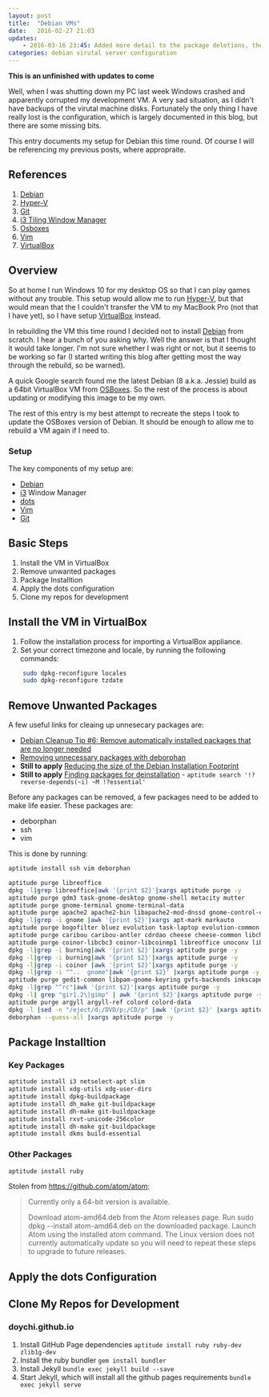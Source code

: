 ```yaml
---
layout: post
title:  "Debian VMs"
date:   2016-02-27 21:03
updates:
    - 2016-03-16 23:45: Added more detail to the package deletions, the dosts configuration and Jekyll setup for GitHub Pages.
categories: debian virutal server configuration
---
```


**This is an unfinished with updates to come**

Well, when I was shutting down my PC last week Windows crashed and apparently corrupted my development VM.  A very sad situation, as I didn't have backups of the virutal machine disks.  Fortunately the only thing I have really lost is the configuration, which is largely documented in this blog, but there are some missing bits.

This entry documents my setup for Debian this time round.  Of course I will be referencing my previous posts, where appropraite.

## References
[vbox]: https://www.virtualbox.org/ "VirtualBox"
[hv]: https://msdn.microsoft.com/en-us/virtualization/hyperv_on_windows/windows_welcome?f=255&MSPPError=-2147217396 "Hyper-V"
[deb]: https://www.debian.org/ "Debian"
[osb]: http://www.osboxes.org/debian-8-jessie-images-available-for-virtualbox-and-vmware/ "Debian 8 from OSBoxes"
[git]: https://git-scm.com/ "Git distributed version control system"
[i3]: http://i3wm.org/ "i3 tiling window manager"
[vim]: http://www.vim.org/" "VIm - Vi Improved"
[dots]: https://github.com/EvanPurkhiser/dots/blob/master/README.md "Dots - A dotfile Management Tool"
[debreduce]: https://wiki.debian.org/ReduceDebian "Reduce Debian's Install Size"

1. [Debian][deb]
2. [Hyper-V][hv]
3. [Git][git]
4. [i3 Tiling Window Manager][i3]
3. [Osboxes][osb]
4. [Vim][vim]
3. [VirtualBox][vbox]

## Overview

So at home I run Windows 10 for my desktop OS so that I can play games without any trouble.  This setup would allow me to run [Hyper-V][hv], but that would mean that the I couldn't transfer the VM to my MacBook Pro (not that I have yet), so I have setup [VirtualBox][vbox] instead.

In rebuilding the VM this time round I decided not to install [Debian][deb] from scratch.  I  hear a bunch of you asking why.  Well the answer is that I thought it would take longer.  I'm not sure whether I was right or not, but it seems to be working so far (I started writing this blog after getting most the way through the rebuild, so be warned).

A quick Google search found me the latest Debian (8 a.k.a. Jessie) build as a 64bit VirtualBox VM from [OSBoxes][osb].  So the rest of the process is about updating or modifying this image to be my own.

The rest of this entry is my best attempt to recreate the steps I took to update the OSBoxes version of Debian.  It should be enough to allow me to rebuild a VM again if I need to.

### Setup

The key components of my setup are:

* [Debian][deb]
* [i3][i3] Window Manager
* [dots][dots]
* [Vim][vim]
* [Git][git]


## Basic Steps

1. Install the VM in VirtualBox
2. Remove unwanted packages
3. Package Installtion
3. Apply the dots configuration
4. Clone my repos for development

## Install the VM in VirtualBox

1. Follow the installation process for importing a VirtualBox appliance.
1. Set your correct timezone and locale, by running the following commands:

~~~ bash
    sudo dpkg-reconfigure locales
    sudo dpkg-reconfigure tzdate
~~~

## Remove Unwanted Packages

A few useful links for cleaing up unnesecary packages are:

* [Debian Cleanup Tip #6: Remove automatically installed packages that are no longer needed](https://raphaelhertzog.com/2011/03/07/debian-cleanup-tip-6-remove-automatically-installed-packages/)
* [Removing unnecessary packages with deborphan](https://www.debian-administration.org/article/134/Removing_unnecessary_packages_with_deborphan)
* **Still to apply** [Reducing the size of the Debian Installation Footprint](https://wiki.debian.org/ReduceDebian)
* **Still to apply** [Finding packages for deinstallation](http://www.vitavonni.de/blog/201103/2011031502-finding-packages-for-deinstallation.html) - `aptitude search '!?reverse-depends(~i) ~M !?essential'`

Before any packages can be removed, a few packages need to be added to make life easier.  These packages are:

* deborphan
* ssh
* vim

This is done by running:

~~~ bash
aptitude install ssh vim deborphan
~~~

~~~ bash
aptitude purge libreoffice
dpkg -l|grep libreoffice|awk '{print $2}'|xargs aptitude purge -y
aptitude purge gdm3 task-gnome-desktop gnome-shell metacity mutter
aptitude purge gnome-terminal gnome-terminal-data
aptitude purge apache2 apache2-bin libapache2-mod-dnssd gnome-control-center gnome-user-share
dpkg -l|grep -i gnome |awk '{print $2}'|xargs apt-mark markauto
aptitude purge bogofilter bluez evolution task-laptop evolution-common libreoffice libreoffice-evolution evolution-plugins
aptitude purge caribou caribou-antler cdrdao cheese cheese-common libcheese-gtk23 libcheese7
aptitude purge coinor-libcbc3 coinor-libcoinmp1 libreoffice unoconv libreoffice-calc
dpkg -l|grep -i burning|awk '{print $2}'|xargs aptitude purge -y
dpkg -l|grep -i burning|awk '{print $2}'|xargs aptitude purge -y
dpkg -l|grep -i coinor |awk '{print $2}'|xargs aptitude purge -y
dpkg -l|grep -i "^..  gnome"|awk '{print $2}' |xargs aptitude purge -y
aptitude purge gedit-common libpam-gnome-keyring gvfs-backends inkscape nautilus nautilus nautilus-data rhythmbox-data totem-plugins tracker yelp openjdk-7-jre libreoffice-base gucharmap
dpkg -l|grep "^rc"|awk '{print $2}'|xargs aptitude purge -y
dpkg -l| grep "gir1.2\|gimp" | awk '{print $2}'|xargs aptitude purge -y
aptitude purge argyll argyll-ref colord colord-data
dpkg -l |sed -n "/eject/d;/DVD/p;/CD/p" |awk '{print $2}' |xargs aptitude purge -y
deborphan --guess-all |xargs aptitude purge -y
~~~

## Package Installtion

### Key Packages

~~~ bash
aptitude install i3 netselect-apt slim
aptitude install xdg-utils xdg-user-dirs
aptitude install dpkg-buildpackage
aptitude install dh_make git-buildpackage
aptitude install dh-make git-buildpackage
aptitude install rxvt-unicode-256color
aptitude install dh-make git-buildpackage
aptitude install dkms build-essential
~~~

### Other Packages

~~~ bash
aptitude install ruby
~~~

Stolen from https://github.com/atom/atom:

> Currently only a 64-bit version is available.
> 
> Download atom-amd64.deb from the Atom releases page.
> Run sudo dpkg --install atom-amd64.deb on the downloaded package.
> Launch Atom using the installed atom command.
> The Linux version does not currently automatically update so you will need to repeat these steps to upgrade to future releases.

## Apply the dots Configuration

## Clone My Repos for Development

### doychi.github.io

1. Install GitHub Page dependencies `aptitude install ruby ruby-dev zlib1g-dev`
1. Install the ruby bundler `gem install bundler`
1. Install Jekyll `bundle exec jekyll build --save`
1. Start Jekyll, which will install all the github pages requirements `bundle exec jekyll serve`
